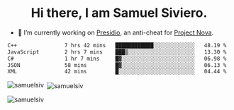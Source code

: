 <h1 align="center">Hi there, I am Samuel Siviero.</h1>

- 🔭 I’m currently working on [Presidio](https://presidio.ac), an anti-cheat for [Project Nova](https://discord.gg/novafn).

<!--START_SECTION:waka-->

```txt
C++               7 hrs 42 mins   ████████████░░░░░░░░░░░░░   48.19 %
JavaScript        2 hrs 7 mins    ███▒░░░░░░░░░░░░░░░░░░░░░   13.30 %
C#                1 hr 7 mins     █▓░░░░░░░░░░░░░░░░░░░░░░░   06.98 %
JSON              58 mins         █▓░░░░░░░░░░░░░░░░░░░░░░░   06.13 %
XML               42 mins         █░░░░░░░░░░░░░░░░░░░░░░░░   04.44 %
```

<!--END_SECTION:waka-->

<p><img align="left" src="https://github-readme-stats.vercel.app/api/top-langs?username=samuelsiv&show_icons=true&locale=en&layout=compact&theme=radical" alt="samuelsiv" /></p>

<p>&nbsp;<img align="center" src="https://github-readme-stats.vercel.app/api?username=samuelsiv&show_icons=true&locale=en&theme=radical" alt="samuelsiv" /></p>
<p align="left"> <img src="https://komarev.com/ghpvc/?username=samuelsiv&label=Profile%20views&color=0e75b6&style=flat" alt="samuelsiv" /> </p>
